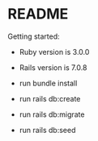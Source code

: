 # README

Getting started:

* Ruby version is 3.0.0

* Rails version is 7.0.8

* run bundle install

* run rails db:create

* run rails db:migrate

* run rails db:seed